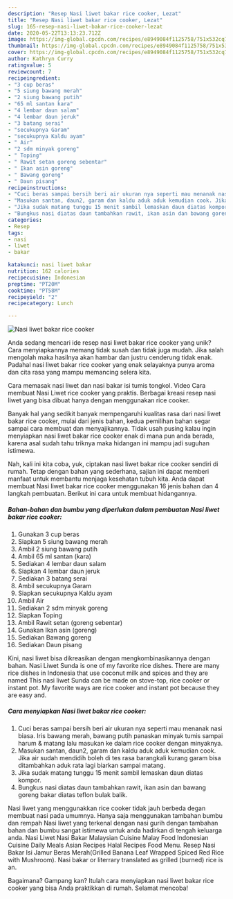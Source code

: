 ```yaml
---
description: "Resep Nasi liwet bakar rice cooker, Lezat"
title: "Resep Nasi liwet bakar rice cooker, Lezat"
slug: 165-resep-nasi-liwet-bakar-rice-cooker-lezat
date: 2020-05-22T13:13:23.712Z
image: https://img-global.cpcdn.com/recipes/e8949084f1125758/751x532cq70/nasi-liwet-bakar-rice-cooker-foto-resep-utama.jpg
thumbnail: https://img-global.cpcdn.com/recipes/e8949084f1125758/751x532cq70/nasi-liwet-bakar-rice-cooker-foto-resep-utama.jpg
cover: https://img-global.cpcdn.com/recipes/e8949084f1125758/751x532cq70/nasi-liwet-bakar-rice-cooker-foto-resep-utama.jpg
author: Kathryn Curry
ratingvalue: 5
reviewcount: 7
recipeingredient:
- "3 cup beras"
- "5 siung bawang merah"
- "2 siung bawang putih"
- "65 ml santan kara"
- "4 lembar daun salam"
- "4 lembar daun jeruk"
- "3 batang serai"
- "secukupnya Garam"
- "secukupnya Kaldu ayam"
- " Air"
- "2 sdm minyak goreng"
- " Toping"
- " Rawit setan goreng sebentar"
- " Ikan asin goreng"
- " Bawang goreng"
- " Daun pisang"
recipeinstructions:
- "Cuci beras sampai bersih beri air ukuran nya seperti mau menanak nasi biasa. Iris bawang merah, bawang putih panaskan minyak tumis sampai harum &amp; matang lalu masukan ke dalam rice cooker dengan minyaknya."
- "Masukan santan, daun2, garam dan kaldu aduk aduk kemudian cook. Jika air sudah mendidih boleh di tes rasa barangkali kurang garam bisa ditambahkan aduk rata lagi biarkan sampai matang."
- "Jika sudak matang tunggu 15 menit sambil lemaskan daun diatas kompor."
- "Bungkus nasi diatas daun tambahkan rawit, ikan asin dan bawang goreng bakar diatas teflon bulak balik."
categories:
- Resep
tags:
- nasi
- liwet
- bakar

katakunci: nasi liwet bakar 
nutrition: 162 calories
recipecuisine: Indonesian
preptime: "PT20M"
cooktime: "PT58M"
recipeyield: "2"
recipecategory: Lunch

---
```



![Nasi liwet bakar rice cooker](https://img-global.cpcdn.com/recipes/e8949084f1125758/751x532cq70/nasi-liwet-bakar-rice-cooker-foto-resep-utama.jpg)

Anda sedang mencari ide resep nasi liwet bakar rice cooker yang unik? Cara menyiapkannya memang tidak susah dan tidak juga mudah. Jika salah mengolah maka hasilnya akan hambar dan justru cenderung tidak enak. Padahal nasi liwet bakar rice cooker yang enak selayaknya punya aroma dan cita rasa yang mampu memancing selera kita.

Cara memasak nasi liwet dan nasi bakar isi tumis tongkol. Video Cara membuat Nasi Liwet rice cooker yang praktis. Berbagai kreasi resep nasi liwet yang bisa dibuat hanya dengan menggunakan rice cooker.

Banyak hal yang sedikit banyak mempengaruhi kualitas rasa dari nasi liwet bakar rice cooker, mulai dari jenis bahan, kedua pemilihan bahan segar sampai cara membuat dan menyajikannya. Tidak usah pusing kalau ingin menyiapkan nasi liwet bakar rice cooker enak di mana pun anda berada, karena asal sudah tahu triknya maka hidangan ini mampu jadi suguhan istimewa.


Nah, kali ini kita coba, yuk, ciptakan nasi liwet bakar rice cooker sendiri di rumah. Tetap dengan bahan yang sederhana, sajian ini dapat memberi manfaat untuk membantu menjaga kesehatan tubuh kita. Anda dapat membuat Nasi liwet bakar rice cooker menggunakan 16 jenis bahan dan 4 langkah pembuatan. Berikut ini cara untuk membuat hidangannya.

<!--inarticleads1-->

##### Bahan-bahan dan bumbu yang diperlukan dalam pembuatan Nasi liwet bakar rice cooker:

1. Gunakan 3 cup beras
1. Siapkan 5 siung bawang merah
1. Ambil 2 siung bawang putih
1. Ambil 65 ml santan (kara)
1. Sediakan 4 lembar daun salam
1. Siapkan 4 lembar daun jeruk
1. Sediakan 3 batang serai
1. Ambil secukupnya Garam
1. Siapkan secukupnya Kaldu ayam
1. Ambil  Air
1. Sediakan 2 sdm minyak goreng
1. Siapkan  Toping
1. Ambil  Rawit setan (goreng sebentar)
1. Gunakan  Ikan asin (goreng)
1. Sediakan  Bawang goreng
1. Sediakan  Daun pisang


Kini, nasi liwet bisa dikreasikan dengan mengkombinasikannya dengan bahan. Nasi Liwet Sunda is one of my favorite rice dishes. There are many rice dishes in Indonesia that use coconut milk and spices and they are named This nasi liwet Sunda can be made on stove-top, rice cooker or instant pot. My favorite ways are rice cooker and instant pot because they are easy and. 

<!--inarticleads2-->

##### Cara menyiapkan Nasi liwet bakar rice cooker:

1. Cuci beras sampai bersih beri air ukuran nya seperti mau menanak nasi biasa. Iris bawang merah, bawang putih panaskan minyak tumis sampai harum &amp; matang lalu masukan ke dalam rice cooker dengan minyaknya.
1. Masukan santan, daun2, garam dan kaldu aduk aduk kemudian cook. Jika air sudah mendidih boleh di tes rasa barangkali kurang garam bisa ditambahkan aduk rata lagi biarkan sampai matang.
1. Jika sudak matang tunggu 15 menit sambil lemaskan daun diatas kompor.
1. Bungkus nasi diatas daun tambahkan rawit, ikan asin dan bawang goreng bakar diatas teflon bulak balik.


Nasi liwet yang menggunakkan rice cooker tidak jauh berbeda degan membuat nasi pada umumnya. Hanya saja menggunakan tambahan bumbu dan rempah Nasi liwet yang terkenal dengan nasi gurih dengan tambahan bahan dan bumbu sangat istimewa untuk anda hadirkan di tengah keluarga anda. Nasi Liwet Nasi Bakar Malaysian Cuisine Malay Food Indonesian Cuisine Daily Meals Asian Recipes Halal Recipes Food Menu. Resep Nasi Bakar Isi Jamur Beras Merah(Grilled Banana Leaf Wrapped Spiced Red Rice with Mushroom). Nasi bakar or literrary translated as grilled (burned) rice is an. 

Bagaimana? Gampang kan? Itulah cara menyiapkan nasi liwet bakar rice cooker yang bisa Anda praktikkan di rumah. Selamat mencoba!
